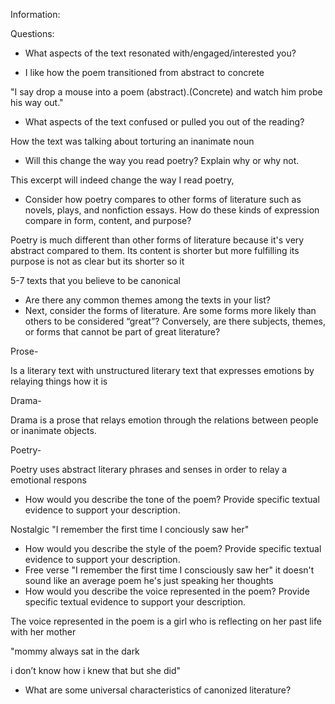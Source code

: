 Information:

Questions:

-   What aspects of the text resonated with/engaged/interested you?

-   I like how the poem transitioned from abstract to concrete

"I say drop a mouse into a poem (abstract).(Concrete) and watch him probe his way out."

-   What aspects of the text confused or pulled you out of the reading?

How the text was talking about torturing an inanimate noun

-   Will this change the way you read poetry? Explain why or why not.

This excerpt will indeed change the way I read poetry,

-   Consider how poetry compares to other forms of literature such as novels, plays, and nonfiction essays. How do these kinds of expression compare in form, content, and purpose?

Poetry is much different than other forms of literature because it's very abstract compared to them. Its content is shorter but more fulfilling its purpose is not as clear but its shorter so it

5-7 texts that you believe to be canonical

-   Are there any common themes among the texts in your list?
-   Next, consider the forms of literature. Are some forms more likely than others to be considered “great”? Conversely, are there subjects, themes, or forms that cannot be part of great literature?

Prose-

Is a literary text with unstructured literary text that expresses emotions by relaying things how it is

Drama-

Drama is a prose that relays emotion through the relations between people or inanimate objects.

Poetry-

Poetry uses abstract literary phrases and senses in order to relay a emotional respons

-   How would you describe the tone of the poem? Provide specific textual evidence to support your description.

Nostalgic "I remember the first time I conciously saw her"

-   How would you describe the style of the poem? Provide specific textual evidence to support your description.
-   Free verse "I remember the first time I consciously saw her" it doesn't sound like an average poem he's just speaking her thoughts
-   How would you describe the voice represented in the poem? Provide specific textual evidence to support your description.

The voice represented in the poem is a girl who is reflecting on her past life with her mother

"mommy always sat in the dark

i don’t know how i knew that but she did"

>

-   What are some universal characteristics of canonized literature?